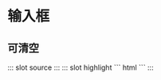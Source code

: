 # 输入框

## 可清空

<demo-block>
::: slot source
<el-input v-model="text3" placeholder="请输入内容" clearable></el-input>
:::
::: slot highlight
``` html
<x-input-text name="text3" clearable ></x-input-text>
```
:::
</demo-block>

<script>
export default {
    data(){
        return {
            text3:'',
        }
    }
};
</script>